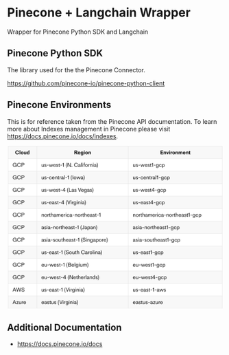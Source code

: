 # Pinecone + Langchain Wrapper

Wrapper for Pinecone Python SDK and Langchain

## Pinecone Python SDK

The library used for the the Pinecone Connector.

<https://github.com/pinecone-io/pinecone-python-client>

## Pinecone Environments

This is for reference taken from the Pinecone API documentation. To learn more about Indexes management in Pinecone please visit <https://docs.pinecone.io/docs/indexes>.

![Pinecone Environments](./assets/images/pineconeEnvironments.png)

## Additional Documentation

- <https://docs.pinecone.io/docs>
